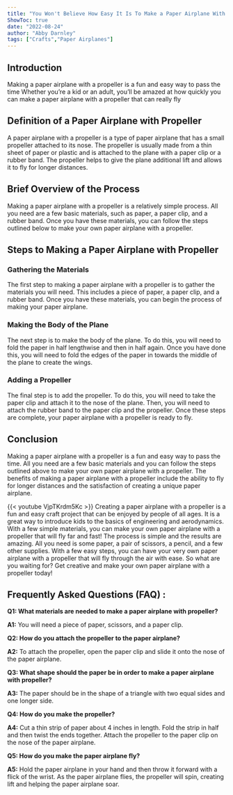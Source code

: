 ```yaml
---
title: "You Won't Believe How Easy It Is To Make a Paper Airplane With Propeller!"
ShowToc: true 
date: "2022-08-24"
author: "Abby Darnley" 
tags: ["Crafts","Paper Airplanes"]
---
```

## Introduction 

Making a paper airplane with a propeller is a fun and easy way to pass the time Whether you’re a kid or an adult, you’ll be amazed at how quickly you can make a paper airplane with a propeller that can really fly

## Definition of a Paper Airplane with Propeller

A paper airplane with a propeller is a type of paper airplane that has a small propeller attached to its nose. The propeller is usually made from a thin sheet of paper or plastic and is attached to the plane with a paper clip or a rubber band. The propeller helps to give the plane additional lift and allows it to fly for longer distances.

## Brief Overview of the Process

Making a paper airplane with a propeller is a relatively simple process. All you need are a few basic materials, such as paper, a paper clip, and a rubber band. Once you have these materials, you can follow the steps outlined below to make your own paper airplane with a propeller.

## Steps to Making a Paper Airplane with Propeller

### Gathering the Materials

The first step to making a paper airplane with a propeller is to gather the materials you will need. This includes a piece of paper, a paper clip, and a rubber band. Once you have these materials, you can begin the process of making your paper airplane.

### Making the Body of the Plane

The next step is to make the body of the plane. To do this, you will need to fold the paper in half lengthwise and then in half again. Once you have done this, you will need to fold the edges of the paper in towards the middle of the plane to create the wings.

### Adding a Propeller

The final step is to add the propeller. To do this, you will need to take the paper clip and attach it to the nose of the plane. Then, you will need to attach the rubber band to the paper clip and the propeller. Once these steps are complete, your paper airplane with a propeller is ready to fly.

## Conclusion

Making a paper airplane with a propeller is a fun and easy way to pass the time. All you need are a few basic materials and you can follow the steps outlined above to make your own paper airplane with a propeller. The benefits of making a paper airplane with a propeller include the ability to fly for longer distances and the satisfaction of creating a unique paper airplane.

{{< youtube VjpTKrdm5Kc >}} 
Creating a paper airplane with a propeller is a fun and easy craft project that can be enjoyed by people of all ages. It is a great way to introduce kids to the basics of engineering and aerodynamics. With a few simple materials, you can make your own paper airplane with a propeller that will fly far and fast! The process is simple and the results are amazing. All you need is some paper, a pair of scissors, a pencil, and a few other supplies. With a few easy steps, you can have your very own paper airplane with a propeller that will fly through the air with ease. So what are you waiting for? Get creative and make your own paper airplane with a propeller today!

## Frequently Asked Questions (FAQ) :
**Q1: What materials are needed to make a paper airplane with propeller?**

**A1:** You will need a piece of paper, scissors, and a paper clip.

**Q2: How do you attach the propeller to the paper airplane?**

**A2:** To attach the propeller, open the paper clip and slide it onto the nose of the paper airplane.

**Q3: What shape should the paper be in order to make a paper airplane with propeller?**

**A3:** The paper should be in the shape of a triangle with two equal sides and one longer side.

**Q4: How do you make the propeller?**

**A4:** Cut a thin strip of paper about 4 inches in length. Fold the strip in half and then twist the ends together. Attach the propeller to the paper clip on the nose of the paper airplane.

**Q5: How do you make the paper airplane fly?**

**A5:** Hold the paper airplane in your hand and then throw it forward with a flick of the wrist. As the paper airplane flies, the propeller will spin, creating lift and helping the paper airplane soar.



